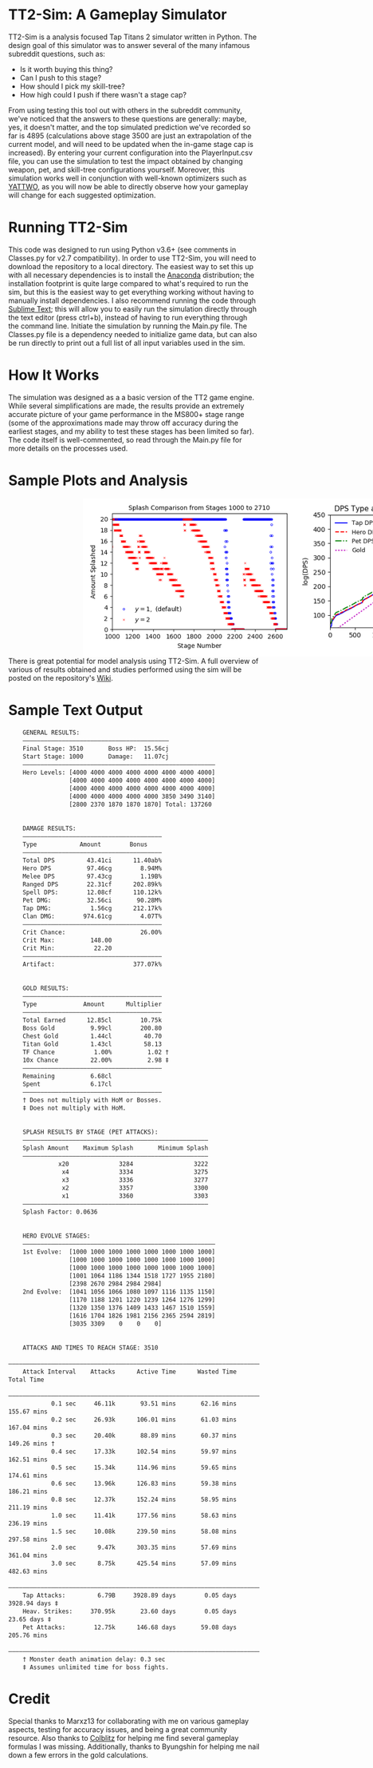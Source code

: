 # TT2-Sim: A Gameplay Simulator

TT2-Sim is a analysis focused Tap Titans 2 simulator written in Python.  The design goal of this simulator was to answer several of the many infamous subreddit questions, such as:
- Is it worth buying this thing?
- Can I push to this stage?
- How should I pick my skill-tree?
- How high could I push if there wasn't a stage cap?

From using testing this tool out with others in the subreddit community, we've noticed that the answers to these questions are generally: maybe, yes, it doesn't matter, and the top simulated prediction we've recorded so far is 4895 (calculations above stage 3500 are just an extrapolation of the current model, and will need to be updated when the in-game stage cap is increased).  By entering your current configuration into the PlayerInput.csv file, you can use the simulation to test the impact obtained by changing weapon, pet, and skill-tree configurations yourself.  Moreover, this simulation works well in conjunction with well-known optimizers such as [YATTWO](https://yattwo.me/), as you will now be able to directly observe how your gameplay will change for each suggested optimization.

# Running TT2-Sim
This code was designed to run using Python v3.6+ (see comments in Classes.py for v2.7 compatibility).  In order to use TT2-Sim, you will need to download the repository to a local directory.  The easiest way to set this up with all necessary dependencies is to install the [Anaconda](https://www.continuum.io/downloads) distribution; the installation footprint is quite large compared to what's required to run the sim, but this is the easiest way to get everything working without having to manually install dependencies.  I also recommend running the code through [Sublime Text](https://www.sublimetext.com/); this will allow you to easily run the simulation directly through the text editor (press ctrl+b), instead of having to run everything through the command line.  Initiate the simulation by running the Main.py file.  The Classes.py file is a dependency needed to initialize game data, but can also be run directly to print out a full list of all input variables used in the sim.

# How It Works
The simulation was designed as a a basic version of the TT2 game engine.  While several simplifications are made, the results provide an extremely accurate picture of your game performance in the MS800+ stage range (some of the approximations made may throw off accuracy during the earliest stages, and my ability to test these stages has been limited so far).  The code itself is well-commented, so read through the Main.py file for more details on the processes used.

# Sample Plots and Analysis

<div style="width:1000px;margin-left:150px">
<img src="./images/splash_1000_2710.png" alt="Splash Comparison" width="425" style="float:left; display:inline;"/><img src="./images/dps_tap20.png" alt="Splash Comparison" width="425" style="float:left; display:inline;"/>
</div>

There is great potential for model analysis using TT2-Sim. A full overview of various of results obtained and studies performed using the sim will be posted on the repository's [Wiki](https://metxchris.github.io/TT2-Sim/).

# Sample Text Output

```
    GENERAL RESULTS:
    ―――――――――――――――――――――――――――――――――――――――――
    Final Stage: 3510       Boss HP:  15.56cj
    Start Stage: 1000       Damage:   11.07cj
    ――――――――――――――――――――――――――――――――――――――――――――――――――――――
    Hero Levels: [4000 4000 4000 4000 4000 4000 4000 4000] 
                 [4000 4000 4000 4000 4000 4000 4000 4000] 
                 [4000 4000 4000 4000 4000 4000 4000 4000] 
                 [4000 4000 4000 4000 4000 3850 3490 3140] 
                 [2800 2370 1870 1870 1870] Total: 137260


    DAMAGE RESULTS:
    ―――――――――――――――――――――――――――――――――――――――
    Type            Amount        Bonus    
    ―――――――――――――――――――――――――――――――――――――――
    Total DPS         43.41ci      11.40ab%
    Hero DPS          97.46cg        8.94M%
    Melee DPS         97.43cg        1.19B%
    Ranged DPS        22.31cf      202.89k%
    Spell DPS:        12.08cf      110.12k%
    Pet DMG:          32.56ci       90.28M%
    Tap DMG:           1.56cg      212.17k%
    Clan DMG:        974.61cg        4.07T%
    ―――――――――――――――――――――――――――――――――――――――
    Crit Chance:                     26.00%
    Crit Max:          148.00
    Crit Min:           22.20
    ―――――――――――――――――――――――――――――――――――――――
    Artifact:                      377.07k%


    GOLD RESULTS:
    ―――――――――――――――――――――――――――――――――――――――
    Type             Amount      Multiplier
    ―――――――――――――――――――――――――――――――――――――――
    Total Earned      12.85cl        10.75k
    Boss Gold          9.99cl        200.80
    Chest Gold         1.44cl         40.70
    Titan Gold         1.43cl         58.13
    TF Chance           1.00%          1.02 †
    10x Chance         22.00%          2.98 ‡
    ―――――――――――――――――――――――――――――――――――――――
    Remaining          6.68cl
    Spent              6.17cl
    ―――――――――――――――――――――――――――――――――――――――
    † Does not multiply with HoM or Bosses.
    ‡ Does not multiply with HoM.


    SPLASH RESULTS BY STAGE (PET ATTACKS):
    ――――――――――――――――――――――――――――――――――――――――――――――――――――
    Splash Amount    Maximum Splash       Minimum Splash
    ――――――――――――――――――――――――――――――――――――――――――――――――――――
              x20              3284                 3222
               x4              3334                 3275
               x3              3336                 3277
               x2              3357                 3300
               x1              3360                 3303
    ――――――――――――――――――――――――――――――――――――――――――――――――――――
    Splash Factor: 0.0636


    HERO EVOLVE STAGES:
    ――――――――――――――――――――――――――――――――――――――――――――――――――――――
    1st Evolve:  [1000 1000 1000 1000 1000 1000 1000 1000] 
                 [1000 1000 1000 1000 1000 1000 1000 1000] 
                 [1000 1000 1000 1000 1000 1000 1000 1000] 
                 [1001 1064 1186 1344 1518 1727 1955 2180] 
                 [2398 2670 2984 2984 2984]
    2nd Evolve:  [1041 1056 1066 1080 1097 1116 1135 1150] 
                 [1170 1188 1201 1220 1239 1264 1276 1299] 
                 [1320 1350 1376 1409 1433 1467 1510 1559] 
                 [1616 1704 1826 1981 2156 2365 2594 2819] 
                 [3035 3309    0    0    0]


    ATTACKS AND TIMES TO REACH STAGE: 3510
    ―――――――――――――――――――――――――――――――――――――――――――――――――――――――――――――――――――――――――――――
    Attack Interval    Attacks      Active Time      Wasted Time       Total Time
    ―――――――――――――――――――――――――――――――――――――――――――――――――――――――――――――――――――――――――――――
            0.1 sec     46.11k       93.51 mins       62.16 mins      155.67 mins
            0.2 sec     26.93k      106.01 mins       61.03 mins      167.04 mins
            0.3 sec     20.40k       88.89 mins       60.37 mins      149.26 mins †
            0.4 sec     17.33k      102.54 mins       59.97 mins      162.51 mins
            0.5 sec     15.34k      114.96 mins       59.65 mins      174.61 mins
            0.6 sec     13.96k      126.83 mins       59.38 mins      186.21 mins
            0.8 sec     12.37k      152.24 mins       58.95 mins      211.19 mins
            1.0 sec     11.41k      177.56 mins       58.63 mins      236.19 mins
            1.5 sec     10.08k      239.50 mins       58.08 mins      297.58 mins
            2.0 sec      9.47k      303.35 mins       57.69 mins      361.04 mins
            3.0 sec      8.75k      425.54 mins       57.09 mins      482.63 mins
    ―――――――――――――――――――――――――――――――――――――――――――――――――――――――――――――――――――――――――――――
    Tap Attacks:         6.79B     3928.89 days        0.05 days     3928.94 days ‡
    Heav. Strikes:     370.95k       23.60 days        0.05 days       23.65 days ‡
    Pet Attacks:        12.75k      146.68 days       59.08 days      205.76 mins
    ―――――――――――――――――――――――――――――――――――――――――――――――――――――――――――――――――――――――――――――
    † Monster death animation delay: 0.3 sec
    ‡ Assumes unlimited time for boss fights.
```

# Credit
Special thanks to Marxz13 for collaborating with me on various gameplay aspects, testing for accuracy issues, and being a great community resource.  Also thanks to [Colblitz](https://github.com/colblitz) for helping me find several gameplay formulas I was missing.  Additionally, thanks to Byungshin for helping me nail down a few errors in the gold calculations.